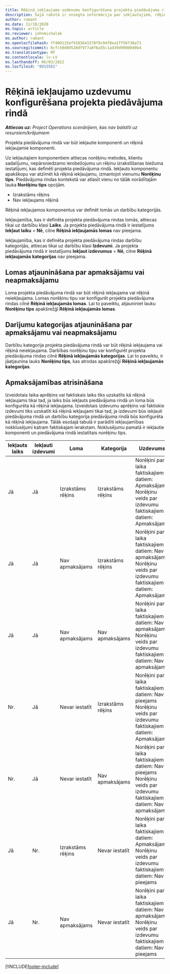 ```yaml
---
title: Rēķinā iekļaujamo uzdevumu konfigurēšana projekta piedāvājuma rindā
description: Šajā rakstā ir sniegta informācija par iekļautajiem, rēķinā iekļaujamajiem un rēķinā neiekļaujamajiem komponentiem projekta piedāvājuma rindās.
author: rumant
ms.date: 11/18/2020
ms.topic: article
ms.reviewer: johnmichalak
ms.author: rumant
ms.openlocfilehash: ff409132ef9103641578f9c94f8ea1ff56738a71
ms.sourcegitcommit: 6cfc50d89528df977a8f6a55c1ad39d99800d9b4
ms.translationtype: MT
ms.contentlocale: lv-LV
ms.lasthandoff: 06/03/2022
ms.locfileid: "8915561"
---
```

# <a name="configure-the-chargeable-components-of-a-project-based-quote-line"></a>Rēķinā iekļaujamo uzdevumu konfigurēšana projekta piedāvājuma rindā

_**Attiecas uz:** Project Operations scenārijiem, kas nav balstīti uz resursiem/krājumiem_

Projekta piedāvājuma rindā var būt iekļautie komponenti un rēķinā iekļaujamie komponenti.

Uz iekļautajiem komponentiem attiecas norēķinu metodes, klientu sadalījumu, nepārsniedzamo ierobežojumu un rēķinu izrakstīšanas biežuma iestatījumi, kas definēti projekta piedāvājuma rindā.
Iekļauto komponentu apakškopu var atzīmēt kā rēķinā iekļaujamu, izmantojot vienumu **Norēķinu tips**. Piedāvājuma rindas kontekstā var atlasīt vienu no tālāk norādītajām lauka **Norēķinu tips** opcijām.

   - Izrakstāms rēķins
   - Nav iekļaujams rēķinā

Rēķinā iekļaujamos komponentus var definēt lomās un darbību kategorijās.

Iekļaujamība, kas ir definēta projekta piedāvājuma rindas lomās, attiecas tikai uz darbību klasi **Laiks**. Ja projekta piedāvājuma rindā ir iestatījums **Iekļaut laiku** = **Nē**, cilne **Rēķinā iekļaujamās lomas** nav pieejama.

Iekļaujamība, kas ir definēta projekta piedāvājuma rindas darbību kategorijās, attiecas tikai uz darbību klasi **Izdevumi**. Ja projekta piedāvājuma rindā ir iestatījums **Iekļaut izdevumus** = **Nē**, cilne **Rēķinā iekļaujamās kategorijas** nav pieejama.

## <a name="update-a-role-to-be-chargeable-or-non-chargeable"></a>Lomas atjaunināšana par apmaksājamu vai neapmaksājamu
Loma projekta piedāvājuma rindā var būt rēķinā iekļaujama vai rēķinā neiekļaujama. Lomas norēķinu tipu var konfigurēt projekta piedāvājuma rindas cilnē **Rēķinā iekļaujamās lomas**. Lai to paveiktu, atjauniniet lauku **Norēķinu tips** apakšrežģī **Rēķinā iekļaujamās lomas**. 

## <a name="update-a-transaction-category-to-be-chargeable-or-non-chargeable"></a>Darījumu kategorijas atjaunināšana par apmaksājamu vai neapmaksājamu
Darbību kategorija projekta piedāvājuma rindā var būt rēķinā iekļaujama vai rēķinā neiekļaujama. Darbības norēķinu tipu var konfigurēt projekta piedāvājuma rindas cilnē **Rēķinā iekļaujamās kategorijas**. Lai to paveiktu, ir jāatjaunina lauks **Norēķinu tips**, kas atrodas apakšrežģī **Rēķinā iekļaujamās kategorijas**. 

## <a name="resolve-chargeability"></a>Apmaksājamības atrisināšana

Izveidotais laika aprēķins vai faktiskais laiks tiks uzskatīts kā rēķinā iekļaujams tikai tad, ja laiks būs iekļauts piedāvājuma rindā un loma būs konfigurēta kā rēķinā iekļaujama.
Izveidotais izdevumu aprēķins vai faktiskie izdevumi tiks uzskatīti kā rēķinā iekļaujami tikai tad, ja izdevumi būs iekļauti piedāvājuma rindā un darbību kategorija piedāvājuma rindā būs konfigurēta kā rēķinā iekļaujama. Tālāk esošajā tabulā ir parādīti iekļaujamības nokklusējumi katram faktiskajam ierakstam. Noklusējumu pamatā ir iekļautie komponenti un piedāvājuma rindā iestatītais norēķinu tips.

| Iekļauts laiks | Iekļauti izdevumi | Loma | Kategorija | Uzdevums |
| --- | --- | --- | --- | --- |
| Jā | Jā | Izrakstāms rēķins | Izrakstāms rēķins | Norēķini par laika faktiskajiem datiem: Apmaksājams </br>Norēķinu veids par izdevumu faktiskajiem datiem: Apmaksājams |
| Jā | Jā | Nav apmaksājams | Izrakstāms rēķins | Norēķini par laika faktiskajiem datiem: Nav apmaksājams </br>Norēķinu veids par izdevumu faktiskajiem datiem: Apmaksājams |
| Jā | Jā | Nav apmaksājams | Nav apmaksājams | Norēķini par laika faktiskajiem datiem: Nav apmaksājams </br>Norēķinu veids par izdevumu faktiskajiem datiem: Nav apmaksājams |
| Nr. | Jā | Nevar iestatīt | Izrakstāms rēķins | Norēķini par laika faktiskajiem datiem: Nav pieejams </br>Norēķinu veids par izdevumu faktiskajiem datiem: Apmaksājams |
| Nr. | Jā | Nevar iestatīt | Nav apmaksājams | Norēķini par laika faktiskajiem datiem: Nav pieejams </br>Norēķinu veids par izdevumu faktiskajiem datiem: Nav apmaksājams |
| Jā | Nr. | Izrakstāms rēķins | Nevar iestatīt | Norēķini par laika faktiskajiem datiem: Apmaksājams </br>Norēķinu veids par izdevumu faktiskajiem datiem: Nav pieejams |
| Jā | Nr. | Nav apmaksājams | Nevar iestatīt | Norēķini par laika faktiskajiem datiem: Nav apmaksājams </br> Norēķinu veids par izdevumu faktiskajiem datiem: Nav pieejams |


[!INCLUDE[footer-include](../includes/footer-banner.md)]